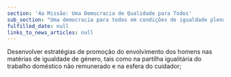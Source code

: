 ```yaml
---
section: '4a Missão: Uma Democracia de Qualidade para Todos'
sub_section: "Uma democracia para todos em condições de igualdade plena"
fulfilled_date: null
links_to_news_articles: null
---
```


Desenvolver estratégias de promoção do envolvimento dos homens nas matérias de igualdade de género, tais como na partilha igualitária do trabalho doméstico não remunerado e na esfera do cuidador;